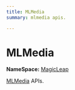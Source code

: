 ```yaml
---
title: MLMedia
summary: mlmedia apis. 

---
```


# MLMedia



**NameSpace:** 
[MagicLeap](/versioned_docs/version-22-May-2023/unity-api/api/UnityEngine.XR.MagicLeap/UnityEngine.XR.MagicLeap.md) 


[MLMedia](/versioned_docs/version-22-May-2023/unity-api/api/UnityEngine.XR.MagicLeap/MLMedia/UnityEngine.XR.MagicLeap.MLMedia.md) APIs.   






